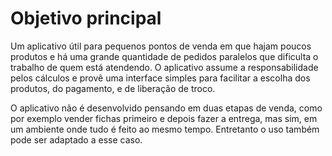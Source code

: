 # Objetivo principal
Um aplicativo útil para pequenos pontos de venda em que hajam poucos produtos e há uma grande quantidade de pedidos paralelos que dificulta o trabalho de quem está atendendo.
O aplicativo assume a responsabilidade pelos cálculos e provê uma interface simples para facilitar a escolha dos produtos, do pagamento, e de liberação de troco.

O aplicativo não é desenvolvido pensando em duas etapas de venda, como por exemplo vender fichas primeiro e depois fazer a entrega, mas sim, em um ambiente onde tudo é feito ao mesmo tempo.
Entretanto o uso também pode ser adaptado a esse caso.
